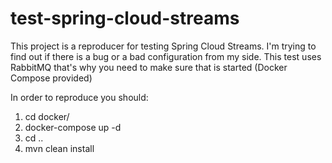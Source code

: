 # test-spring-cloud-streams

This project is a reproducer for testing Spring Cloud Streams. 
I'm trying to find out if there is a bug or a bad configuration from my side. 
This test uses RabbitMQ that's why you need to make sure that is started (Docker Compose provided)


In order to reproduce you should:
1) cd docker/
2) docker-compose up -d
3) cd ..
4) mvn clean install 
